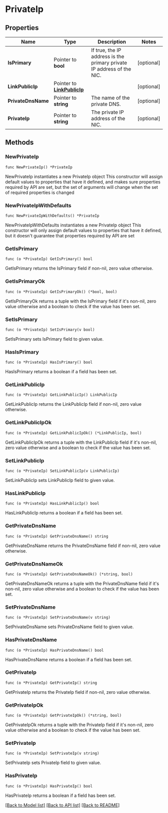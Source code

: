 # PrivateIp

## Properties

Name | Type | Description | Notes
------------ | ------------- | ------------- | -------------
**IsPrimary** | Pointer to **bool** | If true, the IP address is the primary private IP address of the NIC. | [optional] 
**LinkPublicIp** | Pointer to [**LinkPublicIp**](LinkPublicIp.md) |  | [optional] 
**PrivateDnsName** | Pointer to **string** | The name of the private DNS. | [optional] 
**PrivateIp** | Pointer to **string** | The private IP address of the NIC. | [optional] 

## Methods

### NewPrivateIp

`func NewPrivateIp() *PrivateIp`

NewPrivateIp instantiates a new PrivateIp object
This constructor will assign default values to properties that have it defined,
and makes sure properties required by API are set, but the set of arguments
will change when the set of required properties is changed

### NewPrivateIpWithDefaults

`func NewPrivateIpWithDefaults() *PrivateIp`

NewPrivateIpWithDefaults instantiates a new PrivateIp object
This constructor will only assign default values to properties that have it defined,
but it doesn't guarantee that properties required by API are set

### GetIsPrimary

`func (o *PrivateIp) GetIsPrimary() bool`

GetIsPrimary returns the IsPrimary field if non-nil, zero value otherwise.

### GetIsPrimaryOk

`func (o *PrivateIp) GetIsPrimaryOk() (*bool, bool)`

GetIsPrimaryOk returns a tuple with the IsPrimary field if it's non-nil, zero value otherwise
and a boolean to check if the value has been set.

### SetIsPrimary

`func (o *PrivateIp) SetIsPrimary(v bool)`

SetIsPrimary sets IsPrimary field to given value.

### HasIsPrimary

`func (o *PrivateIp) HasIsPrimary() bool`

HasIsPrimary returns a boolean if a field has been set.

### GetLinkPublicIp

`func (o *PrivateIp) GetLinkPublicIp() LinkPublicIp`

GetLinkPublicIp returns the LinkPublicIp field if non-nil, zero value otherwise.

### GetLinkPublicIpOk

`func (o *PrivateIp) GetLinkPublicIpOk() (*LinkPublicIp, bool)`

GetLinkPublicIpOk returns a tuple with the LinkPublicIp field if it's non-nil, zero value otherwise
and a boolean to check if the value has been set.

### SetLinkPublicIp

`func (o *PrivateIp) SetLinkPublicIp(v LinkPublicIp)`

SetLinkPublicIp sets LinkPublicIp field to given value.

### HasLinkPublicIp

`func (o *PrivateIp) HasLinkPublicIp() bool`

HasLinkPublicIp returns a boolean if a field has been set.

### GetPrivateDnsName

`func (o *PrivateIp) GetPrivateDnsName() string`

GetPrivateDnsName returns the PrivateDnsName field if non-nil, zero value otherwise.

### GetPrivateDnsNameOk

`func (o *PrivateIp) GetPrivateDnsNameOk() (*string, bool)`

GetPrivateDnsNameOk returns a tuple with the PrivateDnsName field if it's non-nil, zero value otherwise
and a boolean to check if the value has been set.

### SetPrivateDnsName

`func (o *PrivateIp) SetPrivateDnsName(v string)`

SetPrivateDnsName sets PrivateDnsName field to given value.

### HasPrivateDnsName

`func (o *PrivateIp) HasPrivateDnsName() bool`

HasPrivateDnsName returns a boolean if a field has been set.

### GetPrivateIp

`func (o *PrivateIp) GetPrivateIp() string`

GetPrivateIp returns the PrivateIp field if non-nil, zero value otherwise.

### GetPrivateIpOk

`func (o *PrivateIp) GetPrivateIpOk() (*string, bool)`

GetPrivateIpOk returns a tuple with the PrivateIp field if it's non-nil, zero value otherwise
and a boolean to check if the value has been set.

### SetPrivateIp

`func (o *PrivateIp) SetPrivateIp(v string)`

SetPrivateIp sets PrivateIp field to given value.

### HasPrivateIp

`func (o *PrivateIp) HasPrivateIp() bool`

HasPrivateIp returns a boolean if a field has been set.


[[Back to Model list]](../README.md#documentation-for-models) [[Back to API list]](../README.md#documentation-for-api-endpoints) [[Back to README]](../README.md)



